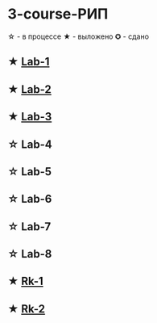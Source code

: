 # 3-course-РИП
☆ - в процессе
★ - выложено
✪ - сдано

★ [Lab-1](https://github.com/VolandAID/3-course-RIP/tree/main/Lab-1)
---
★ [Lab-2](https://github.com/VolandAID/3-course-RIP/tree/main/Lab-2)
---
★ [Lab-3](https://github.com/VolandAID/3-course-RIP/tree/main/Lab-3)
---
☆ Lab-4
---
☆ Lab-5
---
☆ Lab-6
---
☆ Lab-7
---
☆ Lab-8
---

★ [Rk-1](https://github.com/VolandAID/3-course-RIP/tree/main/RK-1)
---
★ [Rk-2](https://github.com/VolandAID/3-course-RIP/tree/main/RK-1)
---
